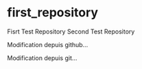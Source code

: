 # first_repository

Fisrt Test Repository
Second Test Repository

Modification depuis github...

Modification depuis git...
